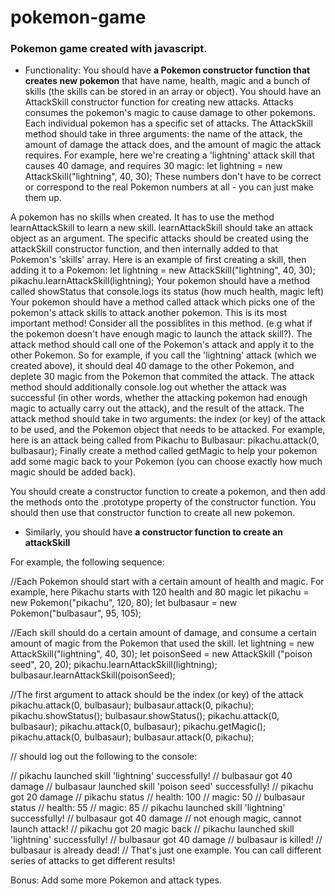 # pokemon-game
### Pokemon game created with javascript.

- Functionality: You should have <b>a Pokemon constructor function that creates new pokemon</b> that have name, health, magic and a bunch of skills (the skills can be stored in an array or object). You should have an AttackSkill constructor function for creating new attacks. Attacks consumes the pokemon's magic to cause damage to other pokemons. Each individual pokemon has a specific set of attacks. The AttackSkill method should take in three arguments: the name of the attack, the amount of damage the attack does, and the amount of magic the attack requires. For example, here we're creating a 'lightning' attack skill that causes 40 damage, and requires 30 magic: let lightning = new AttackSkill("lightning", 40, 30); These numbers don't have to be correct or correspond to the real Pokemon numbers at all - you can just make them up.

A pokemon has no skills when created. It has to use the method learnAttackSkill to learn a new skill. learnAttackSkill should take an attack object as an argument. The specific attacks should be created using the attackSkill constructor function, and then internally added to that Pokemon's 'skills' array. Here is an example of first creating a skill, then adding it to a Pokemon: let lightning = new AttackSkill("lightning", 40, 30); pikachu.learnAttackSkill(lightning); Your pokemon should have a method called showStatus that console.logs its status (how much health, magic left) Your pokemon should have a method called attack which picks one of the pokemon's attack skills to attack another pokemon. This is its most important method! Consider all the possiblites in this method. (e.g what if the pokemon doesn't have enough magic to launch the attack skill?). The attack method should call one of the Pokemon's attack and apply it to the other Pokemon. So for example, if you call the 'lightning' attack (which we created above), it should deal 40 damage to the other Pokemon, and deplete 30 magic from the Pokemon that commited the attack. The attack method should additionally console.log out whether the attack was successful (in other words, whether the attacking pokemon had enough magic to actually carry out the attack), and the result of the attack. The attack method should take in two arguments: the index (or key) of the attack to be used, and the Pokemon object that needs to be attacked. For example, here is an attack being called from Pikachu to Bulbasaur: pikachu.attack(0, bulbasaur); Finally create a method called getMagic to help your pokemon add some magic back to your Pokemon (you can choose exactly how much magic should be added back).

You should create a constructor function to create a pokemon, and then add the methods onto the .prototype property of the constructor function. You should then use that constructor function to create all new pokemon.

- Similarly, you should have <b>a constructor function to create an attackSkill</b>

For example, the following sequence:

//Each Pokemon should start with a certain amount of health and magic. For example, here Pikachu starts with 120 health and 80 magic let pikachu = new Pokemon("pikachu", 120, 80); let bulbasaur = new Pokemon("bulbasaur", 95, 105);

//Each skill should do a certain amount of damage, and consume a certain amount of magic from the Pokemon that used the skill. let lightning = new AttackSkill("lightning", 40, 30); let poisonSeed = new AttackSkill ("poison seed", 20, 20); pikachu.learnAttackSkill(lightning); bulbasaur.learnAttackSkill(poisonSeed);

//The first argument to attack should be the index (or key) of the attack pikachu.attack(0, bulbasaur); bulbasaur.attack(0, pikachu); pikachu.showStatus(); bulbasaur.showStatus(); pikachu.attack(0, bulbasaur); pikachu.attack(0, bulbasaur); pikachu.getMagic(); pikachu.attack(0, bulbasaur); bulbasaur.attack(0, pikachu);

// should log out the following to the console:

// pikachu launched skill 'lightning' successfully! // bulbasaur got 40 damage
// bulbasaur launched skill 'poison seed' successfully! // pikachu got 20 damage
// pikachu status // health: 100 // magic: 50
// bulbasaur status // health: 55 // magic: 85
// pikachu launched skill 'lightning' successfully! // bulbasaur got 40 damage
// not enough magic, cannot launch attack!
// pikachu got 20 magic back
// pikachu launched skill 'lightning' successfully! // bulbasaur got 40 damage
// bulbasaur is killed!
// bulbasaur is already dead! // That's just one example. You can call different series of attacks to get different results!

Bonus: Add some more Pokemon and attack types.

